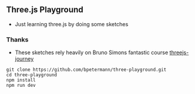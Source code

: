 ## Three.js Playground

- Just learning three.js by doing some sketches

### Thanks

- These sketches rely heavily on Bruno Simons fantastic course [threejs-journey ](https://threejs-journey.com/)

```
git clone https://github.com/bpetermann/three-playground.git
cd three-playground
npm install
npm run dev
```
